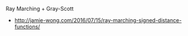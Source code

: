 Ray Marching + Gray-Scott

* http://jamie-wong.com/2016/07/15/ray-marching-signed-distance-functions/
